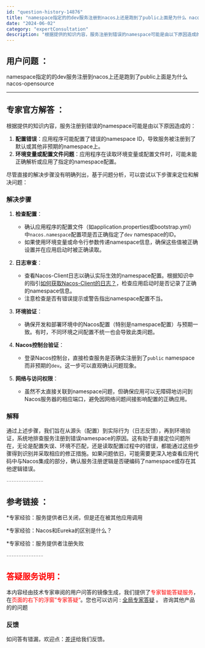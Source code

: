 ```yaml
---
id: "question-history-14876"
title: "namespace指定的的dev服务注册到nacos上还是跑到了public上面是为什么 nacos-opensource"
date: "2024-06-02"
category: "expertConsultation"
description: "根据提供的知识内容，服务注册到错误的namespace可能是由以下原因造成的：1. **配置错误**：应用程序可能配置了错误的namespace ID，导致服务被注册到了默认或其他非预期的namespace上。2. **环境变量或配置文件问题**：应用程序在读取环境变量或配置文件时，可能未能正确解析"
---
```


## 用户问题 ： 
 namespace指定的的dev服务注册到nacos上还是跑到了public上面是为什么 nacos-opensource 

---------------
## 专家官方解答 ：

根据提供的知识内容，服务注册到错误的namespace可能是由以下原因造成的：

1. **配置错误**：应用程序可能配置了错误的namespace ID，导致服务被注册到了默认或其他非预期的namespace上。
2. **环境变量或配置文件问题**：应用程序在读取环境变量或配置文件时，可能未能正确解析或应用了指定的namespace配置。

尽管直接的解决步骤没有明确列出，基于问题分析，可以尝试以下步骤来定位和解决问题：

### 解决步骤

1. **检查配置**：
   - 确认应用程序的配置文件（如application.properties或bootstrap.yml）中`nacos.namespace`配置项是否正确指定了`dev` namespace的ID。
   - 如果使用环境变量或命令行参数传递namespace信息，确保这些值被正确设置并在应用启动时被正确读取。

2. **日志审查**：
   - 查看Nacos-Client日志以确认实际生效的namespace配置。根据知识中的指引[如何获取Nacos-Client的日志？](https://aliyuque.antfin.com/ozb6sn/nacos-opensource/ci3i97p07s73tewg)，检查应用启动时是否记录了正确的namespace信息。
   - 注意检查是否有错误提示或警告指出namespace配置不当。

3. **环境验证**：
   - 确保开发和部署环境中的Nacos配置（特别是namespace配置）与预期一致。有时，不同环境之间配置不统一也会导致此类问题。

4. **Nacos控制台验证**：
   - 登录Nacos控制台，直接检查服务是否确实注册到了`public` namespace而非预期的`dev`。这一步可以直观确认问题现象。

5. **网络与访问权限**：
   - 虽然不太直接关联到namespace问题，但确保应用可以无障碍地访问到Nacos服务器的相应端口，避免因网络问题间接影响配置的正确应用。

### 解释

通过上述步骤，我们旨在从源头（配置）到实际行为（日志反馈），再到环境验证，系统地排查服务注册到错误namespace的原因。这有助于直接定位问题所在，无论是配置失误、环境不匹配，还是读取配置过程中的错误，都能通过这些步骤得到识别并采取相应的修正措施。如果问题依旧，可能需要更深入地查看应用代码中与Nacos集成的部分，确认服务注册逻辑是否硬编码了namespace或存在其他逻辑错误。


<font color="#949494">---------------</font> 


## 参考链接 ：

*专家经验：服务提供者已关闭，但是还在被其他应用调用 
 
 *专家经验：Nacos和Eureka的区别是什么？ 
 
 *专家经验：服务提供者注册失败 


 <font color="#949494">---------------</font> 
 


## <font color="#FF0000">答疑服务说明：</font> 

本内容经由技术专家审阅的用户问答的镜像生成，我们提供了<font color="#FF0000">专家智能答疑服务</font>，在<font color="#FF0000">页面的右下的浮窗”专家答疑“</font>。您也可以访问 : [全局专家答疑](https://opensource.alibaba.com/chatBot) 。 咨询其他产品的的问题

### 反馈
如问答有错漏，欢迎点：[差评](https://ai.nacos.io/user/feedbackByEnhancerGradePOJOID?enhancerGradePOJOId=14901)给我们反馈。
